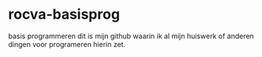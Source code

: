 # rocva-basisprog
basis programmeren
dit is mijn github waarin ik al mijn huiswerk of anderen dingen voor programeren hierin zet.
